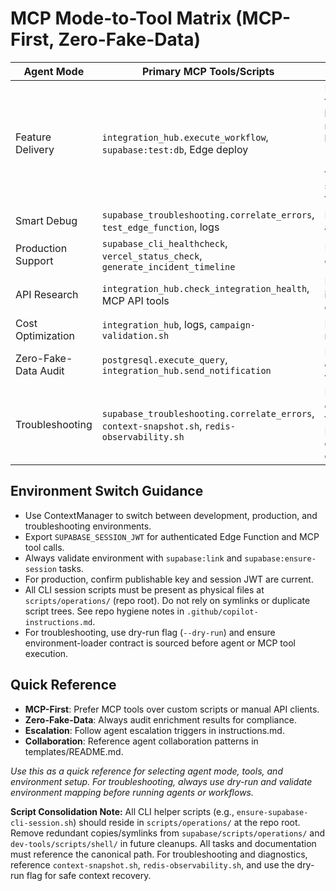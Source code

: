 # MCP Mode-to-Tool Matrix (MCP-First, Zero-Fake-Data)

| Agent Mode           | Primary MCP Tools/Scripts                                                                    | Environment/Notes                                                                                                                                                                                                                                  |
| -------------------- | -------------------------------------------------------------------------------------------- | -------------------------------------------------------------------------------------------------------------------------------------------------------------------------------------------------------------------------------------------------- |
| Feature Delivery     | `integration_hub.execute_workflow`, `supabase:test:db`, Edge deploy                          | Use for new features, run full validation suite. All CLI helpers/scripts must reference the canonical location: `scripts/operations/ensure-supabase-cli-session.sh` at the repo root. Avoid symlinks; use physical files for all critical scripts. |
| Smart Debug          | `supabase_troubleshooting.correlate_errors`, `test_edge_function`, logs                      | Incident response, log/trace analysis, RLS checks.                                                                                                                                                                                                 |
| Production Support   | `supabase_cli_healthcheck`, `vercel_status_check`, `generate_incident_timeline`              | Uptime, rollback, health checks, incident timeline.                                                                                                                                                                                                |
| API Research         | `integration_hub.check_integration_health`, MCP API tools                                    | For API integration/validation, circuit breaker audit.                                                                                                                                                                                             |
| Cost Optimization    | `integration_hub`, logs, `campaign-validation.sh`                                            | Budget/cost analysis, quota monitoring.                                                                                                                                                                                                            |
| Zero-Fake-Data Audit | `postgresql.execute_query`, `integration_hub.send_notification`                              | Enrichment audit, compliance, alert on violations.                                                                                                                                                                                                 |
| Troubleshooting      | `supabase_troubleshooting.correlate_errors`, `context-snapshot.sh`, `redis-observability.sh` | Use for deep diagnostics, context recovery, and telemetry checks. Reference dry-run flag and environment-loader contract for safe execution.                                                                                                       |

## Environment Switch Guidance

- Use ContextManager to switch between development, production, and troubleshooting environments.
- Export `SUPABASE_SESSION_JWT` for authenticated Edge Function and MCP tool calls.
- Always validate environment with `supabase:link` and `supabase:ensure-session` tasks.
- For production, confirm publishable key and session JWT are current.
- All CLI session scripts must be present as physical files at `scripts/operations/` (repo root). Do not rely on symlinks or duplicate script trees. See repo hygiene notes in `.github/copilot-instructions.md`.
- For troubleshooting, use dry-run flag (`--dry-run`) and ensure environment-loader contract is sourced before agent or MCP tool execution.

## Quick Reference

- **MCP-First**: Prefer MCP tools over custom scripts or manual API clients.
- **Zero-Fake-Data**: Always audit enrichment results for compliance.
- **Escalation**: Follow agent escalation triggers in instructions.md.
- **Collaboration**: Reference agent collaboration patterns in templates/README.md.

_Use this as a quick reference for selecting agent mode, tools, and environment setup. For troubleshooting, always use dry-run and validate environment mapping before running agents or workflows._

**Script Consolidation Note:**
All CLI helper scripts (e.g., `ensure-supabase-cli-session.sh`) should reside in `scripts/operations/` at the repo root. Remove redundant copies/symlinks from `supabase/scripts/operations/` and `dev-tools/scripts/shell/` in future cleanups. All tasks and documentation must reference the canonical path.
For troubleshooting and diagnostics, reference `context-snapshot.sh`, `redis-observability.sh`, and use the dry-run flag for safe context recovery.
